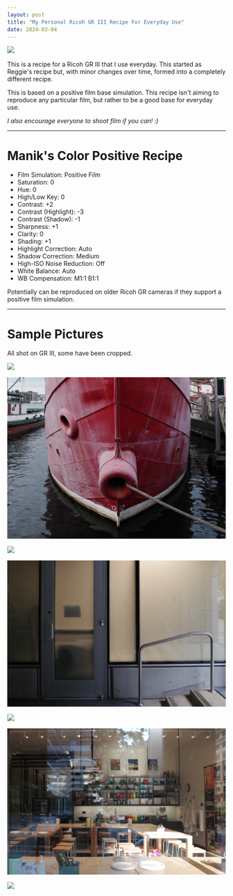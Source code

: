 ```yaml
---
layout: post
title: "My Personal Ricoh GR III Recipe For Everyday Use"
date: 2024-03-04
---
```


![](/assets/images/blogs/R0001832.jpg)

This is a recipe for a Ricoh GR III that I use everyday. This started as Reggie's recipe but, with minor changes over time, formed into a completely different recipe.

This is based on a positive film base simulation. This recipe isn't aiming to reproduce any particular film, but rather to be a good base for everyday use.

*I also encourage everyone to shoot film if you can! :)*

---

# Manik's Color Positive Recipe

- Film Simulation: Positive Film
- Saturation: 0
- Hue: 0
- High/Low Key: 0
- Contrast: +2
- Contrast (Highlight): -3
- Contrast (Shadow): -1
- Sharpness: +1
- Clarity: 0
- Shading: +1
- Highlight Correction: Auto
- Shadow Correction: Medium
- High-ISO Noise Reduction: Off
- White Balance: Auto
- WB Compensation: M1:1 B1:1

Potentially can be reproduced on older Ricoh GR cameras if they support a positive film simulation.

---

# Sample Pictures

All shot on GR III, some have been cropped.

![](/assets/images/blogs/R0002447.jpg)

![](/assets/images/blogs/R0002265.JPG)

![](/assets/images/blogs/R0002054.JPG)

![](/assets/images/blogs/R0001744.jpg)

![](/assets/images/blogs/R0001496.JPG)

![](/assets/images/blogs/R0001553.JPG)

![](/assets/images/blogs/R0001833.JPG)

